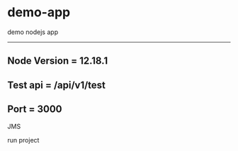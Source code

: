 # demo-app
demo nodejs app

---------------------------

Node Version = 12.18.1
----------------------

Test api =  /api/v1/test
------------------------

Port = 3000
------------

JMS

run project
